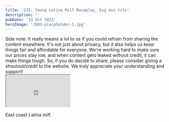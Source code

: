 ```yaml
---
title: '115. Young Latina Milf Raceplay, big ass tits'
description: ''
pubDate: '13 Oct 2023'
heroImage: '/QOS-placeholder-1.jpg'
---
```

<div class="video_paragraph_header"> Side note: It really means a lot to us if you could refrain from sharing the content elsewhere. It's not just about privacy, but it also helps us keep things fair and affordable for everyone. We're working hard to make sure our prices stay low, and when content gets leaked without credit, it can make things tough. So, if you do decide to share, please consider giving a shoutout/credit to the website. We truly appreciate your understanding and support!</div>

<iframe src="https://drive.google.com/file/d/1smz3lSJRPngYKw4le7cs0ewmRzqmLocP/preview" width="200" height="100" allow="autoplay" allowfullscreen="allowfullscreen"></iframe>

East coast Latina milf.
<br>
<br>
<!---<a class="read_more" href="https://drive.google.com/file/d/1smz3lSJRPngYKw4le7cs0ewmRzqmLocP/view?usp=sharing">Download</a>--->